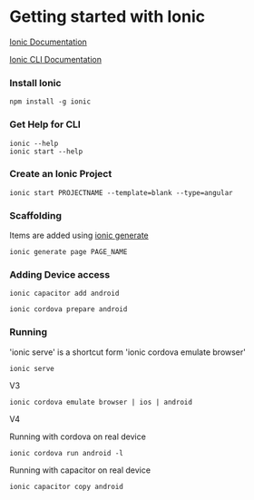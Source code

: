 # Getting started with Ionic

[Ionic Documentation](https://ionicframework.com/docs)

[Ionic CLI Documentation](https://ionicframework.com/docs/installation/cli)

### Install Ionic

```
npm install -g ionic
```

### Get Help for CLI

```
ionic --help
ionic start --help
```

### Create an Ionic Project

```
ionic start PROJECTNAME --template=blank --type=angular
```

### Scaffolding

Items are added using [ionic generate](https://ionicframework.com/docs/cli/generate/)

```
ionic generate page PAGE_NAME
```

### Adding Device access

```
ionic capacitor add android
```

```
ionic cordova prepare android
```

### Running

'ionic serve' is a shortcut form 'ionic cordova emulate browser'

```
ionic serve
```

V3

```
ionic cordova emulate browser | ios | android
```

V4

Running with cordova on real device

```
ionic cordova run android -l
```

Running with capacitor on real device

```
ionic capacitor copy android
```
